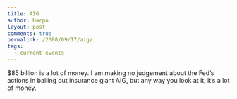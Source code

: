 ```yaml
---
title: AIG
author: Harpo
layout: post
comments: true
permalink: /2008/09/17/aig/
tags:
  - current events
---
```

$85 billion is a lot of money. I am making no judgement about the Fed&#8217;s actions in bailing out insurance giant AIG, but any way you look at it, it&#8217;s a lot of money.